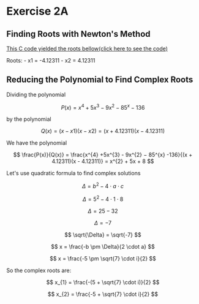 # Exercise 2A

## Finding Roots with Newton's Method
[This C code yielded the roots bellow(click here to see the code)](ex02a.c)

Roots: 
    - x1 = -4.12311
    - x2 = 4.12311
## Reducing the Polynomial to Find Complex Roots

Dividing the polynomial 

$$
P(x) =  x^{4} +5x^{3} - 9x^{2} − 85^{x} -136
$$ 

by the polynomial 

$$
    Q(x) = (x - x1)(x - x2) = (x + 4.12311)(x - 4.12311)
$$

We have the polynomial

$$
    \frac{P(x)}{Q(x)} = \frac{x^{4} +5x^{3} - 9x^{2} − 85^{x} -136}{(x + 4.12311)(x - 4.12311)} = x^{2} + 5x + 8
$$

Let's use quadratic formula to find complex solutions

$$
\Delta = b^{2} - 4 \cdot a \cdot c
$$

$$
\Delta = 5^{2} - 4 \cdot 1 \cdot 8
$$

$$
\Delta = 25 - 32
$$

$$
\Delta = -7
$$

$$
\sqrt{\Delta} = \sqrt{-7}
$$

$$
x = \frac{-b \pm \Delta}{2 \cdot a}
$$

$$
x = \frac{-5 \pm \sqrt{7} \cdot i}{2}
$$

So the complex roots are:

$$
x_{1} = \frac{-(5 + \sqrt{7} \cdot i)}{2}
$$

$$
x_{2} = \frac{-5 + \sqrt{7} \cdot i}{2}
$$
